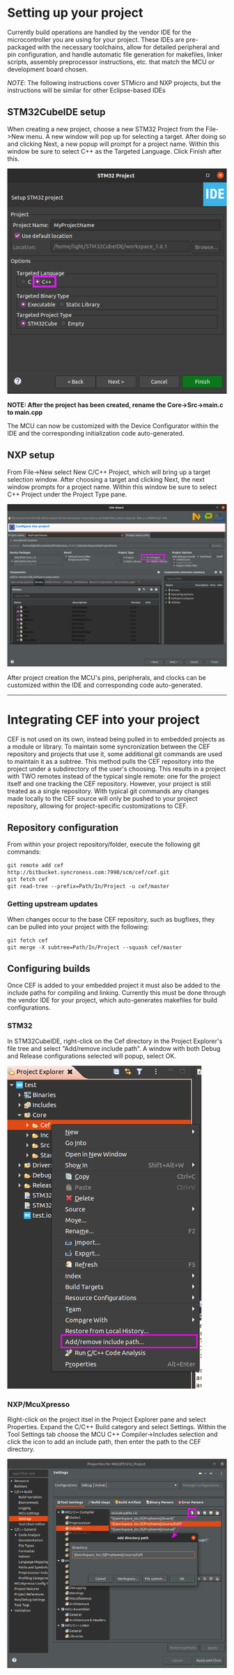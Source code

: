 # Setting up your project

Currently build operations are handled by the vendor IDE for the microcontroller you are using for your project. These IDEs are pre-packaged with the necessary toolchains, allow for detailed peripheral and pin configuration, and handle automatic file generation for makefiles, linker scripts, assembly preprocessor instructions, etc. that match the MCU or development board chosen.

*NOTE*: The following instructions cover STMicro and NXP projects, but the instructions will be similar for other Eclipse-based IDEs

## STM32CubeIDE setup

When creating a new project, choose a new STM32 Project from the File->New menu. A new window will pop up for selecting a target. After doing so and clicking Next, a new popup will prompt for a project name. Within this window be sure to select C++ as the Targeted Language. Click Finish after this.

![Stm32Setup](./DocsSource/Stm32Setup.png)

**NOTE: After the project has been created, rename the Core->Src->main.c to main.cpp**

The MCU can now be customized with the Device Configurator within the IDE and the corresponding initialization code auto-generated. 

## NXP setup

From File->New select New C/C++ Project, which will bring up a target selection window. After choosing a target and clicking Next, the next window prompts for a project name. Within this window be sure to select C++ Project under the Project Type pane.

![NxpSetup](./DocsSource/NxpSetup.png)

After project creation the MCU's pins, peripherals, and clocks can be customized within the IDE and corresponding code auto-generated.

---
# Integrating CEF into your project

CEF is not used on its own, instead being pulled in to embedded projects as a module or library. To maintain some syncronization between the CEF repository and projects that use it, some additional git commands are used to maintain it as a subtree. This method pulls the CEF repository into the project under a subdirectory of the user's choosing. This results in a project with TWO remotes instead of the typical single remote: one for the project itself and one tracking the CEF repository. However, your project is still treated as a single repository. With typical git commands any changes made locally to the CEF source will only be pushed to your project repository, allowing for project-specific customizations to CEF.

## Repository configuration

From within your project repository/folder, execute the following git commands:

```
git remote add cef http://bitbucket.syncroness.com:7990/scm/cef/cef.git
git fetch cef
git read-tree --prefix=Path/In/Project -u cef/master
```

### Getting upstream updates

When changes occur to the base CEF repository, such as bugfixes, they can be pulled into your project with the following:

```
git fetch cef
git merge -X subtree=Path/In/Project --squash cef/master
```

## Configuring builds

Once CEF is added to your embedded project it must also be added to the include paths for compiling and linking. Currently this must be done through the vendor IDE for your project, which auto-generates makefiles for build configurations.

### STM32

In STM32CubeIDE, right-click on the Cef directory in the Project Explorer's file tree and select "Add/remove include path". A window with both Debug and Release configurations selected will popup, select OK.

![Stm32Include](./DocsSource/Stm32Include.png)

### NXP/McuXpresso

Right-click on the project itsel in the Project Explorer pane and select Properties. Expand the C/C++ Build category and select Settings. Within the Tool Settings tab choose the MCU C++ Compiler->Includes selection and click the icon to add an include path, then enter the path to the CEF directory.

![NxpInclude](./DocSource/../DocsSource/NxpXpressoInclude.png)